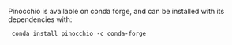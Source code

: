 Pinocchio is available on conda forge, and can be installed with its dependencies with:

```
 conda install pinocchio -c conda-forge
```
